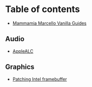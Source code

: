 # Table of contents

* [Mammamia Marcello Vanilla Guides](README.md)

## Audio

* [AppleALC](audio/applealc.md)

## Graphics

* [Patching Intel framebuffer](graphics/patching-intel-fb.md)

